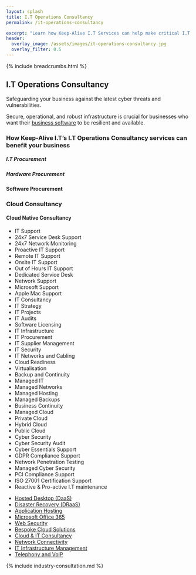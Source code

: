 ```yaml
---
layout: splash
title: I.T Operations Consultancy
permalink: /it-operations-consultancy

excerpt: "Learn how Keep-Alive I.T Services can help make critical I.T Operations decisions for your business; Or develop infrastructure that's scalable. reliable, and compliant."
header:
  overlay_image: /assets/images/it-operations-consultancy.jpg
  overlay_filter: 0.5 
---
```


{% include breadcrumbs.html %}


## I.T Operations Consultancy
Safeguarding your business against the latest cyber threats and vulnerabilities.

Secure, operational, and robust infrastructure is crucial for businesses who want their [business software](/software-consultancy) to be resilient and available.

### How Keep-Alive I.T’s I.T Operations Consultancy services can benefit your business

##### I.T Procurement
##### Hardware Procurement

#### Software Procurement


### Cloud Consultancy
#### Cloud Native Consultancy

- IT Support
- 24x7 Service Desk Support
- 24x7 Network Monitoring
- Proactive IT Support
- Remote IT Support
- Onsite IT Support
- Out of Hours IT Support
- Dedicated Service Desk
- Network Support
- Microsoft Support
- Apple Mac Support
- IT Consultancy
- IT Strategy
- IT Projects
- IT Audits
- Software Licensing
- IT Infrastructure
- IT Procurement
- IT Supplier Management
- IT Security
- IT Networks and Cabling
- Cloud Readiness
- Virtualisation
- Backup and Continuity
- Managed IT
- Managed Networks
- Managed Hosting
- Managed Backups
- Business Continuity
- Managed Cloud
- Private Cloud
- Hybrid Cloud
- Public Cloud
- Cyber Security
- Cyber Security Audit
- Cyber Essentials Support
- GDPR Compliance Support
- Network Penetration Testing
- Managed Cyber Security
- PCI Compliance Support
- ISO 27001 Certification Support
- Reactive & Pro-active I.T maintenance

<ul role="menu">
<li><a title="Hosted Desktop (DaaS)" href="hosted-desktops/">Hosted Desktop (DaaS)</a></li>
<li><a title="Disaster Recovery (DRaaS)" href="disaster-recovery-draas/">Disaster Recovery (DRaaS)</a></li>
<li><a title="Application Hosting" href="application-hosting/">Application Hosting</a></li>
<li><a title="Microsoft Office 365" href="office-365-for-business/">Microsoft Office 365</a></li>
<li><a title="Web Security" href="web-security/">Web Security</a></li>
<li><a title="Bespoke Cloud Solutions" href="bespoke-cloud-solutions/">Bespoke Cloud Solutions</a></li>
<li><a title="Cloud &amp; IT Consultancy" href="citrix-cloud-consultancy/">Cloud &amp; IT Consultancy</a></li>
<li><a title="Network Connectivity" href="network-connectivity/">Network Connectivity</a></li>
<li><a title="IT Infrastructure Management" href="infrastructure-management/">IT Infrastructure Management</a></li>
<li><a title="Telephony and VoIP" href="telephony-voip/">Telephony and VoIP</a></li>
</ul>

{% include industry-consultation.md %}